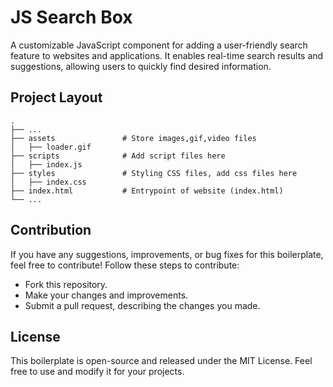 # JS Search Box
A customizable JavaScript component for adding a user-friendly search feature to websites and applications. It enables real-time search results and suggestions, allowing users to quickly find desired information.

## Project Layout
```
.
├── ...
├── assets               # Store images,gif,video files
│   ├── loader.gif         
├── scripts              # Add script files here
│   ├── index.js        
├── styles               # Styling CSS files, add css files here
│   ├── index.css
├── index.html           # Entrypoint of website (index.html)                             
└── ...
```

## Contribution
If you have any suggestions, improvements, or bug fixes for this boilerplate, feel free to contribute! Follow these steps to contribute:
- Fork this repository.
- Make your changes and improvements.
- Submit a pull request, describing the changes you made.

## License
This boilerplate is open-source and released under the MIT License. Feel free to use and modify it for your projects.